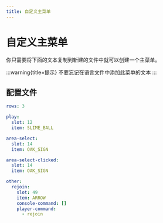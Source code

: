 ```yaml
---
title: 自定义主菜单
---
```


# 自定义主菜单

你只需要将下面的文本复制到新建的文件中就可以创建一个主菜单。

:::warning{title=提示}
不要忘记在语言文件中添加此菜单的文本
:::

## 配置文件

```yaml
rows: 3

play:
  slot: 12
  item: SLIME_BALL

area-select:
  slot: 14
  item: OAK_SIGN

area-select-clicked:
  slot: 14
  item: OAK_SIGN

other:
  rejoin:
    slot: 49
    item: ARROW
    console-command: []
    player-command:
      - rejoin
```
